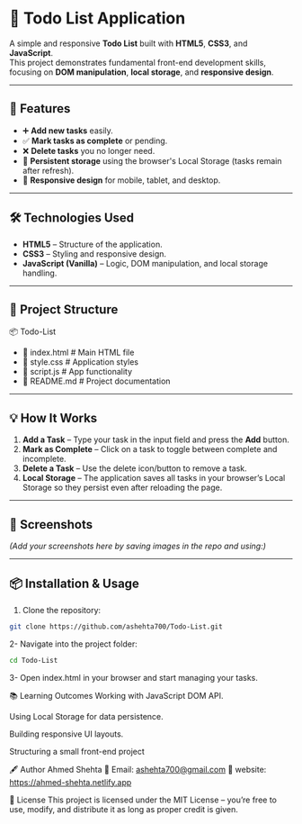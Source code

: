 # 📝 Todo List Application

A simple and responsive **Todo List** built with **HTML5**, **CSS3**, and **JavaScript**.  
This project demonstrates fundamental front-end development skills, focusing on **DOM manipulation**, **local storage**, and **responsive design**.

---

## 🚀 Features

- ➕ **Add new tasks** easily.
- ✅ **Mark tasks as complete** or pending.
- ❌ **Delete tasks** you no longer need.
- 💾 **Persistent storage** using the browser's Local Storage (tasks remain after refresh).
- 📱 **Responsive design** for mobile, tablet, and desktop.

---

## 🛠️ Technologies Used

- **HTML5** – Structure of the application.
- **CSS3** – Styling and responsive design.
- **JavaScript (Vanilla)** – Logic, DOM manipulation, and local storage handling.

---

## 📂 Project Structure
📦 Todo-List
-  📜 index.html # Main HTML file
-  📜 style.css # Application styles
-  📜 script.js # App functionality
-  📜 README.md # Project documentation




---

## 💡 How It Works

1. **Add a Task** – Type your task in the input field and press the **Add** button.
2. **Mark as Complete** – Click on a task to toggle between complete and incomplete.
3. **Delete a Task** – Use the delete icon/button to remove a task.
4. **Local Storage** – The application saves all tasks in your browser’s Local Storage so they persist even after reloading the page.

---

## 📸 Screenshots

*(Add your screenshots here by saving images in the repo and using:)*


---

## 📦 Installation & Usage

1. Clone the repository:
```bash
git clone https://github.com/ashehta700/Todo-List.git
```
 
2- Navigate into the project folder:
```bash
cd Todo-List
```
3- Open index.html in your browser and start managing your tasks.

📚 Learning Outcomes
Working with JavaScript DOM API.

Using Local Storage for data persistence.

Building responsive UI layouts.

Structuring a small front-end project


🖋️ Author
Ahmed Shehta
📧 Email: ashehta700@gmail.com
🔗 website: https://ahmed-shehta.netlify.app

📜 License
This project is licensed under the MIT License – you’re free to use, modify, and distribute it as long as proper credit is given.

   


